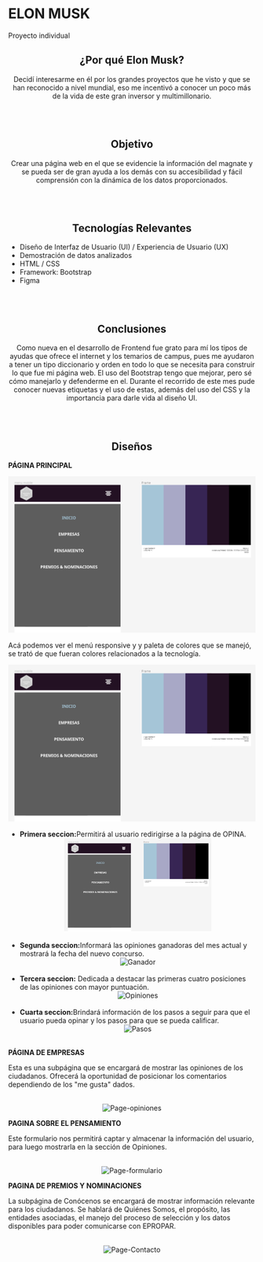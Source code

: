 <h1> ELON MUSK</h1>
<p>Proyecto individual</p>


<h2 align="center">¿Por qué Elon Musk?</h2>

<p align="center">Decidí interesarme en él por los grandes proyectos que he visto y que se han reconocido a nivel mundial, eso me incentivó a conocer un poco más de la vida de este gran inversor y multimillonario.</p><br/><br/>

<h2 align="center">Objetivo</h2>

<p align="center"> Crear una página web en el que se evidencie la información del magnate y se pueda ser de gran ayuda a los demás con su accesibilidad y fácil comprensión con la dinámica de los datos proporcionados.</p>

<br/><br/>
<h2 align="center">Tecnologías Relevantes</h2>

<ul>
  <li>Diseño de Interfaz de Usuario (UI) / Experiencia de Usuario (UX)</li>
  <li>Demostración de datos analizados</li>
  <li>HTML / CSS</li>
  <li>Framework: Bootstrap</li>
  <li>Figma</li>
</ul>

<br/><br/>
<h2 align="center"> Conclusiones</h2>
<p align="center">Como nueva en el desarrollo de Frontend fue grato para mí los tipos de ayudas que ofrece el internet y los temarios de campus, pues me ayudaron a tener un tipo diccionario y orden en todo lo que se necesita para construir lo que fue mi página web. El uso del Bootstrap tengo que mejorar, pero sé cómo manejarlo y defenderme en el. Durante el recorrido de este mes pude conocer nuevas etiquetas y el uso de estas, además del uso del CSS y la importancia para darle vida al diseño UI.</p>

<br/><br/>
<h2 align="center"> Diseños</h2>

<b>PÁGINA PRINCIPAL</b>


![Menu y paleta de colores](img/paleta.png)

<p>Acá podemos ver el menú responsive y y paleta de colores que se manejó, se trató de que fueran colores relacionados a la tecnología.</p>

![Menu y paleta de colores](img/paleta.png)
  <ul>
    <li><b>Primera seccion:</b>Permitirá al usuario redirigirse a la página de OPINA.<br/> 
      <div align="center"><img src="img/paleta.png" alt="Hero" style="width: 300px;" /></div> 
    </li><br/>
    <li><b>Segunda seccion:</b>Informará las opiniones ganadoras del mes actual y mostrará la fecha del nuevo concurso.<br/> 
      <div align="center"><img src="imagen-readme/Ganador.png" alt="Ganador" style="width: 300px;" /></div> 
    </li><br/>
    <li><b>Tercera seccion:</b> Dedicada a destacar las primeras cuatro posiciones de las opiniones con mayor puntuación.<br/> 
      <div align="center"><img src="imagen-readme/Opinion.png" alt="Opiniones" style="width: 300px;" /> </div> 
    </li><br/>
    <li><b>Cuarta seccion:</b>Brindará información de los pasos a seguir para que el usuario pueda opinar y los pasos para que se pueda calificar.<br/>
      <div align="center"><img src="imagen-readme/Pasos.png" alt="Pasos" style="width: 300px;" /></div> 
    </li><br/>
  </ul>

<b>PÁGINA DE EMPRESAS</b>

<p>Esta es una subpágina que se encargará de mostrar las opiniones de los ciudadanos. Ofrecerá la oportunidad de posicionar los comentarios dependiendo de los "me gusta" dados.</p>
<br/>
<div align="center"><img src="imagen-readme/page_opiniones.png" alt="Page-opiniones" style="width: 300px;" /></div>


<b>PAGINA SOBRE EL PENSAMIENTO</b>

<p>Este formulario nos permitirá captar y almacenar la información del usuario, para luego mostrarla en la sección de Opiniones.</p>
<br/>
<div align="center"><img src="imagen-readme/page_formulario.png" alt="Page-formulario" style="width: 300px;" /></div>

<b>PAGINA DE PREMIOS Y NOMINACIONES</b>

<p>La subpágina de Conócenos se encargará de mostrar información relevante para los ciudadanos. Se hablará de Quiénes Somos, el propósito, las entidades asociadas, el manejo del proceso de selección y los datos disponibles para poder comunicarse con EPROPAR.</p>
<br/>
<div align="center"><img src="imagen-readme/page_contacto.png" alt="Page-Contacto" style="width: 300px;" /></div>
